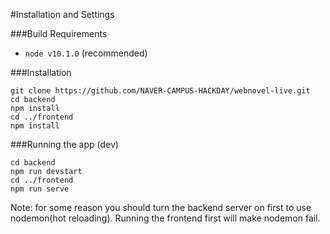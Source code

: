 #Installation and Settings

###Build Requirements

* `node v10.1.0` (recommended)

###Installation

    git clone https://github.com/NAVER-CAMPUS-HACKDAY/webnovel-live.git
    cd backend
    npm install
    cd ../frontend
    npm install

###Running the app (dev)

    cd backend
    npm run devstart
    cd ../frontend
    npm run serve

Note: for some reason you should turn the backend server on first to use nodemon(hot reloading). Running the frontend first will make nodemon fail.
